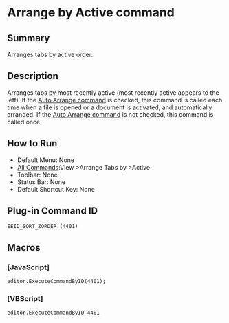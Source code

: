 # Arrange by Active command

## Summary

Arranges tabs by active order.

## Description

Arranges tabs by most recently active (most recently active appears to the left). If the [Auto Arrange command](auto_sort) is checked, this command is called each time when a file is opened or a document is activated, and automatically arranged. If the
[Auto Arrange command](auto_sort) is not checked, this command is called once.

## How to Run

- Default Menu: None
- [All Commands](../tools/all_commands):View \>Arrange Tabs by
\>Active
- Toolbar: None
- Status Bar: None
- Default Shortcut Key: None

## Plug-in Command ID

```
EEID_SORT_ZORDER (4401)```

## Macros

### \[JavaScript\]

```
editor.ExecuteCommandByID(4401);
```

### \[VBScript\]

```
editor.ExecuteCommandByID 4401
```
